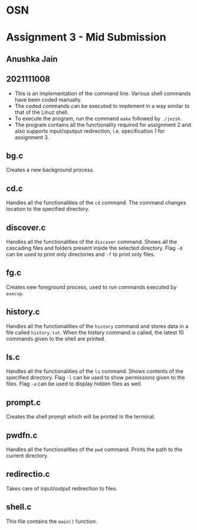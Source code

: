 # OSN
# Assignment 3 - Mid Submission
## Anushka Jain
## 2021111008

- This is an implementation of the command line. Various shell commands have been coded manually.
- The coded commands can be executed to implement in a way similar to that of the Linuz shell.
- To execute the program, run the command `make` followed by `./jezsh`.
- The program contains all the functionality required for assignment 2 and also supports
input/oputput redirection, i.e. specification 1 for assignment 3.

## bg.c
Creates a new background process.

## cd.c
Handles all the functionalities of the `cd` command. The command changes location to the specified directory.

## discover.c
Handles all the functionalities of the `discover` command. Shows all the cascading files and folders present inside the selected directory. Flag `-d` can be used to print only directories and `-f` to print only files.

## fg.c
Creates new foreground process, used to run commands executed by `execvp`.

## history.c
Handles all the functionalities of the `history` command and stores data in a file called `history.txt`. When the history command is called, the latest 10 commands given to the shell are printed.

## ls.c
Handles all the functionalities of the `ls` command. Shows contents of the specified directory. Flag `-l` can be used to show permissions given to the files. Flag `-a` can be used to display hidden files as well.

## prompt.c
Creates the shell prompt which will be printed in the terminal.

## pwdfn.c
Handles all the functionalities of the `pwd` command. Prints the path to the current directory.

## redirectio.c
Takes care of input/output redirection to files. 

## shell.c
This file contains the `main()` function.
